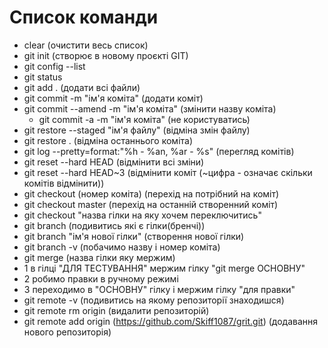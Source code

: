 # Список команди

- clear (очистити весь список)
- git init (створює в новому проєкті GIT)
- git config --list
- git status
- git add . (додати всі файли)
- git commit -m "ім'я коміта" (додати коміт)
- git commit --amend -m "ім'я коміта" (змінити назву коміта)
  - git commit -a -m "ім'я коміта" (не користуватись)
- git restore --staged "ім'я файлу" (відміна змін файлу)
- git restore . (відміна останнього коміта)
- git log --pretty=format:"%h - %an, %ar - %s" (перегляд комітів)
- git reset --hard HEAD (відмінити всі зміни)
- git reset --hard HEAD~3 (відмінити коміт (~цифра - означає скільки комітів відмінити))
- git checkout (номер коміта) (перехід на потрібний на коміт)
- git checkout master (перехід на останній створенний коміт)
- git checkout "назва гілки на яку хочем переключитись"
- git branch (подивитись які є гілки(бренчі))
- git branch "ім'я нової гілки" (створення нової гілки)
- git branch -v (побачимо назву і номер коміта)
- git merge (назва гілки яку мержим)
- 1 в гілці "ДЛЯ ТЕСТУВАННЯ" мержим гілку "git merge ОСНОВНУ"
- 2 робимо правки в ручному режимі
- 3 переходимо в "ОСНОВНУ" гілку і мержим гілку "для правки"
- git remote -v (подивитись на якому репозиторії знаходишся)
- git remote rm origin (видалити репозиторій)
- git remote add origin (https://github.com/Skiff1087/grit.git) (додавання нового репозиторія)
